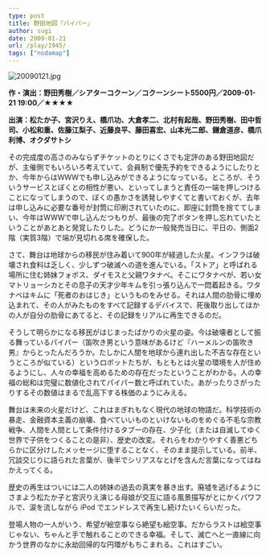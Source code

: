 ```yaml
---
type: post
title: 野田地図『パイパー』
author: sugi
date: 2009-01-21
url: /play/1945/
tags: ["nodamap"]
---
```

<img alt="20090121.jpg" src="/images/play/20090121.jpg" class="alignleft" />

**作・演出：野田秀樹／シアターコクーン／コクーンシート5500円／2009-01-21 19:00／★★★★**

**出演：松たか子、宮沢りえ、橋爪功、大倉孝二、北村有起哉、野田秀樹、田中哲司、小松和重、佐藤江梨子、近藤良平、藤田喜宏、山本光二郎、鎌倉道彦、橋爪利博、オクダサトシ**

その完成度の高さのみならずチケットのとりにくさでも定評のある野田地図だが、主催側でもいろいろ考えていて、会員制で優先予約をできるようにしたりとか、今年からはＷＷＷでも申し込みができるようになっている。ところが、そういうサービスとぼくとの相性が悪い、といってしまうと責任の一端を押しつけることになってしまうので、ぼくの愚かさを誘発しやすくてと書いておくが、去年は申し込みに必要な番号が封筒に印刷されていたのに、即座に封筒を捨ててしまい、今年はWWWで申し込んだつもりが、最後の完了ボタンを押し忘れていたということがあとあと発覚したりした。どうにか一般発売当日に、平日の、側面2階（実質3階）で端が見切れる席を確保した。

さて、舞台は地球からの移民が住み着いて900年が経過した火星。インフラは破壊され食料は乏しく、少しずつ破滅への道を進んでいる。「ストア」と呼ばれる場所に住む姉妹フォボス、ダイモスと父親ワタナベ。そこにワタナベが、若い女マトリョーシカとその息子の天才少年キムを引っ張り込んで一悶着起きる。ワタナベはキムに「死者のおはじき」というものをみせる。それは人間の肋骨に埋め込まれて、その人がみたものをすべて記録するデバイスで、死後取り出してほかの人が自分の肋骨にあてると、その記録をリアルに再生できるのだ。

そうして明らかになる移民がはじまったばかりの火星の姿。今は破壊者として振る舞っているパイパー（笛吹き男という意味があるけど『ハーメルンの笛吹き男』からとったんだろうか。たしかに人間を地球から連れ出した不吉な存在というところが似ている）というロボットたちが、もともとは火星の環境を人が住めるようにし、人々の幸福を高めるための存在だったということがわかる。人の幸福の総和は完璧に数値化されてパイパー数と呼ばれていた。あがったりさがったりするその数値はまるで乱高下する株価のようにみえる。

舞台は未来の火星だけど、これはまぎれもなく現代の地球の物語だ。科学技術の暴走、金融資本主義の崩壊、食べていいものといけないものをめぐる不毛な宗教戦争、人間を人間として条件付けるタブーの存在、少子化（または自滅してゆく世界で子供をつくることの是非）、歴史の改変。それらをわかりやすく善悪どちらかに区分けしたメッセージに堕することなく、そのまま提示している。前半、冗談交じりに語られた言葉が、後半でシリアスなとげを含んだ言葉になってはねかえってくる。

歴史の再生はついには二人の姉妹の過去の真実を暴き出す。廃墟を逃げるようにさまよう松たか子と宮沢りえ演じる母娘が交互に語る風景描写がとにかくパワフルで、涙を流しながら iPod でエンドレスで再生し続けたいくらいだった。

登場人物の一人がいう、希望が絵空事なら絶望も絵空事。だからラストは絵空事じゃない、ちゃんと手で触れることのできる幸福。そして、滅亡へと一直線に向かう世界のなかに永劫回帰的な円環がもちこまれる。これはすごい。

